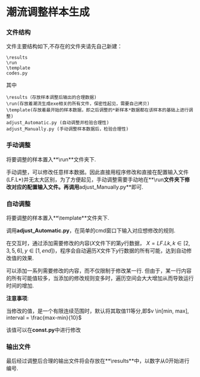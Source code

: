 # 潮流调整样本生成

### 文件结构

文件主要结构如下,不存在的文件夹请先自己新建：

```
\results
\run
\template
codes.py
```

其中

```
\results（存放样本调整后输出的合理数据)
\run(存放着潮流生成exe相关的所有文件，保密性起见，需要自己拷贝)
\template(存放着最开始的样本数据，即之后调整的*新样本*数据都在该样本的基础上进行调整)
adjust_Automatic.py (自动调整并检验合理性)
adjust_Manually.py (手动调整样本数据后，检验合理性)
```

### 手动调整

将要调整的样本置入**\run**文件夹下.  

手动调整，可以修改任意样本数据。因此直接用程序修改和直接在配置输入文件(LF.L*)并无太大区别，为了方便起见，手动调整需要手动地在**\run**文件夹下修改对应的配置输入文件。再调用**adjust_Manually.py**即可.

### 自动调整

将要调整的样本置入**\template**文件夹下.  

调用**adjust_Automatic.py**，在简单的cmd窗口下输入对应想修改的规则.  

在交互时，通过添加需要修改的内容($X$文件下的第$y$行数据， $X=LF.Lk, k\in[2,3,5,6], y\in[1, end]$)，程序会自动遍历$X$文件下$y$行数据的所有可能，达到自动修改值的效果.  

可以添加一系列需要修改的内容，而不仅限制于修改某一行.  但由于，某一行内容的所有可能值较多，当添加的修改规则变多时，遍历空间会大大增加从而导致运行时间的增加.  

**注意事项**:

当修改的值，是一个有限连续范围时，默认将其取值11等分,即$v \in[min, max], interval = \frac{max-min}{10}$  

该值可以在**const.py**中进行修改

### 输出文件

最后经过调整后合理的输出文件将会存放在**\results**中，以数字从0开始进行编号.